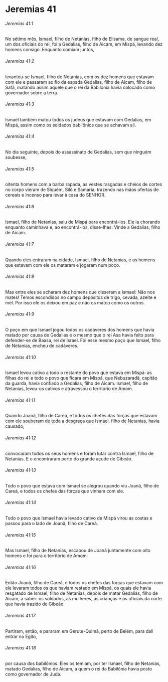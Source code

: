 # Jeremias 41

###### Jeremias 41:1

No sétimo mês, Ismael, filho de Netanias, filho de Elisama, de sangue real, um dos oficiais do rei, foi a Gedalias, filho de Aicam, em Mispá, levando dez homens consigo. Enquanto comiam juntos,

###### Jeremias 41:2

levantou-se Ismael, filho de Netanias, com os dez homens que estavam com ele e passaram ao fio da espada Gedalias, filho de Aicam, filho de Safã, matando assim aquele que o rei da Babilônia havia colocado como governador sobre a terra.

###### Jeremias 41:3

Ismael também matou todos os judeus que estavam com Gedalias, em Mispá, assim como os soldados babilônios que se achavam ali.

###### Jeremias 41:4

No dia seguinte, depois do assassinato de Gedalias, sem que ninguém soubesse,

###### Jeremias 41:5

oitenta homens com a barba rapada, as vestes rasgadas e cheios de cortes no corpo vieram de Siquém, Siló e Samaria, trazendo nas mãos ofertas de cereais e incenso para levar à casa do SENHOR.

###### Jeremias 41:6

Ismael, filho de Netanias, saiu de Mispá para encontrá-los. Ele ia chorando enquanto caminhava e, ao encontrá-los, disse-lhes: Vinde a Gedalias, filho de Aicam.

###### Jeremias 41:7

Quando eles entraram na cidade, Ismael, filho de Netanias, e os homens que estavam com ele os mataram e jogaram num poço.

###### Jeremias 41:8

Mas entre eles se acharam dez homens que disseram a Ismael: Não nos mates! Temos escondidos no campo depósitos de trigo, cevada, azeite e mel. Por isso ele os deixou em paz e não os matou como os outros.

###### Jeremias 41:9

O poço em que Ismael jogou todos os cadáveres dos homens que havia matado por causa de Gedalias é o mesmo que o rei Asa havia feito para defender-se de Baasa, rei de Israel. Foi esse mesmo poço que Ismael, filho de Netanias, encheu de cadáveres.

###### Jeremias 41:10

Ismael levou cativo a todo o restante do povo que estava em Mispá: as filhas do rei e todo o povo que ficara em Mispá, que Nebuzaradã, capitão da guarda, havia confiado a Gedalias, filho de Aicam. Ismael, filho de Netanias, levou-os cativos e atravessou o território de Amom.

###### Jeremias 41:11

Quando Joanã, filho de Careá, e todos os chefes das forças que estavam com ele souberam de toda a desgraça que Ismael, filho de Netanias, havia causado,

###### Jeremias 41:12

convocaram todos os seus homens e foram lutar contra Ismael, filho de Netanias. E o encontraram perto do grande açude de Gibeão.

###### Jeremias 41:13

Todo o povo que estava com Ismael se alegrou quando viu Joanã, filho de Careá, e todos os chefes das forças que vinham com ele.

###### Jeremias 41:14

Todo o povo que Ismael havia levado cativo de Mispá virou as costas e passou para o lado de Joanã, filho de Careá.

###### Jeremias 41:15

Mas Ismael, filho de Netanias, escapou de Joanã juntamente com oito homens e foi para o território de Amom.

###### Jeremias 41:16

Então Joanã, filho de Careá, e todos os chefes das forças que estavam com ele levaram todos os que haviam restado em Mispá, os quais ele havia resgatado de Ismael, filho de Netanias, depois de matar Gedalias, filho de Aicam, a saber: os soldados, as mulheres, as crianças e os oficiais da corte que havia trazido de Gibeão.

###### Jeremias 41:17

Partiram, então, e pararam em Gerute-Quimã, perto de Belém, para dali entrar no Egito,

###### Jeremias 41:18

por causa dos babilônios. Eles os temiam, por ter Ismael, filho de Netanias, matado Gedalias, filho de Aicam, a quem o rei da Babilônia havia posto como governador de Judá.

